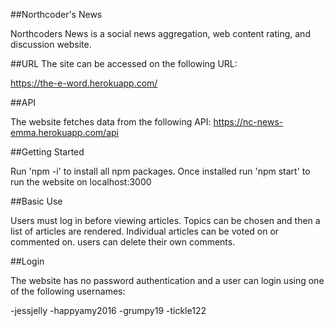 ##Northcoder's News

Northcoders News is a social news aggregation, web content rating, and discussion website.

##URL The site can be accessed on the following URL:

https://the-e-word.herokuapp.com/

##API

The website fetches data from the following API: https://nc-news-emma.herokuapp.com/api

##Getting Started

Run 'npm -i' to install all npm packages. Once installed run 'npm start' to run the website on localhost:3000

##Basic Use

Users must log in before viewing articles. Topics can be chosen and then a list of articles are rendered. Individual articles can be voted on or commented on. users can delete their own comments.

##Login

The website has no password authentication and a user can login using one of the following usernames:

-jessjelly -happyamy2016 -grumpy19 -tickle122